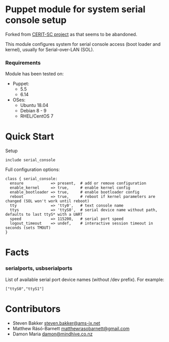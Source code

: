 # Puppet module for system serial console setup

Forked from [CERIT-SC project](https://github.com/CERIT-SC/puppet-serial_console) 
as that seems to be abandoned. 

This module configures system for serial console
access (boot loader and kernel), usually for Serial-over-LAN (SOL).

### Requirements

Module has been tested on:

* Puppet:
    * 5.5
    * 6.14
* OSes:
    * Ubuntu 18.04
    * Debian 8 - 9
    * RHEL/CentOS 7

# Quick Start

Setup

```puppet
include serial_console
```

Full configuration options:

```puppet
class { serial_console:
  ensure            => present,  # add or remove configuration
  enable_kernel     => true,     # enable kernel config
  enable_bootloader => true,     # enable bootloader config
  reboot            => true,     # reboot if kernel parameters are changed (SOL won't work until reboot)
  tty               => 'tty0',   # text console name
  ttys              => 'ttyS0',  # serial device name without path, defaults to last ttyS* with a UART 
  speed             => 115200,   # serial port speed
  logout_timeout    => undef,    # interactive session timeout in seconds (sets TMOUT)
}
```

# Facts

### serialports, usbserialports

List of available serial port device names
(without /dev prefix). For example:

```
["ttyS0","ttyS1"]
```

# Contributors

* Steven Bakker <steven.bakker@ams-ix.net>
* Matthew Rásó-Barnett <matthewrasobarnett@gmail.com>
* Damon Maria damon@mindhive.co.nz
